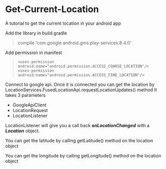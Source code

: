 # Get-Current-Location
A tutorial to get the current location in your android app

Add the library in build.gradle
> compile 'com.google.android.gms:play-services:8.4.0'

Add permission in manifest
>     <uses-permission android:name="android.permission.ACCESS_COARSE_LOCATION"/>
>     <uses-permission android:name="android.permission.ACCESS_FINE_LOCATION"/>

Connect to google api. Once it is connected you can get the location by LocationServices.FusedLocationApi.requestLocationUpdates() method
It takes 3 parameters
- GoogleApiClient
- LocationRequest
- LocationListener

LocationListener will give you a call back <b><i>onLocationChanged</i></b> with a <b><i>Location</i></b> object.

You can get the latitude by calling getLatitude() method on the location object

You can get the longitude by calling getLongitude() method on the location object
